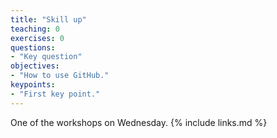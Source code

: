 ```yaml
---
title: "Skill up"
teaching: 0
exercises: 0
questions:
- "Key question"
objectives:
- "How to use GitHub."
keypoints:
- "First key point."
---
```


One of the workshops on Wednesday.
{% include links.md %}

